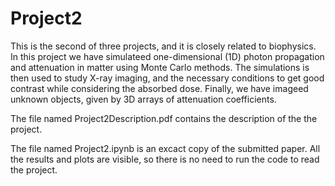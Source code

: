 # Project2

This is the second of three projects, and it is closely related to biophysics. In this project we have simulateed one-dimensional (1D) photon propagation and attenuation in matter using Monte Carlo methods. The simulations is then used to study X-ray imaging, and the necessary conditions to get good contrast while considering the absorbed dose. Finally, we have imageed unknown objects, given by 3D arrays of attenuation coefficients. 

The file named Project2Description.pdf contains the description of the the project.

The file named Project2.ipynb is an excact copy of the submitted paper. All the results and plots are visible, so there is no need to run the code to read the project.
